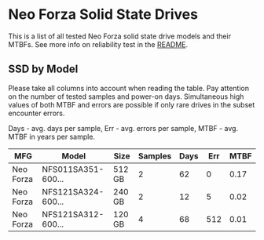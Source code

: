Neo Forza Solid State Drives
============================

This is a list of all tested Neo Forza solid state drive models and their MTBFs. See
more info on reliability test in the [README](https://github.com/linuxhw/SMART).

SSD by Model
------------

Please take all columns into account when reading the table. Pay attention on the
number of tested samples and power-on days. Simultaneous high values of both MTBF
and errors are possible if only rare drives in the subset encounter errors.

Days - avg. days per sample,
Err  - avg. errors per sample,
MTBF - avg. MTBF in years per sample.

| MFG       | Model              | Size   | Samples | Days  | Err   | MTBF |
|-----------|--------------------|--------|---------|-------|-------|------|
| Neo Forza | NFS011SA351-600... | 512 GB | 2       | 62    | 0     | 0.17   |
| Neo Forza | NFS121SA324-600... | 240 GB | 2       | 12    | 5     | 0.02   |
| Neo Forza | NFS121SA312-600... | 120 GB | 4       | 68    | 512   | 0.01   |
